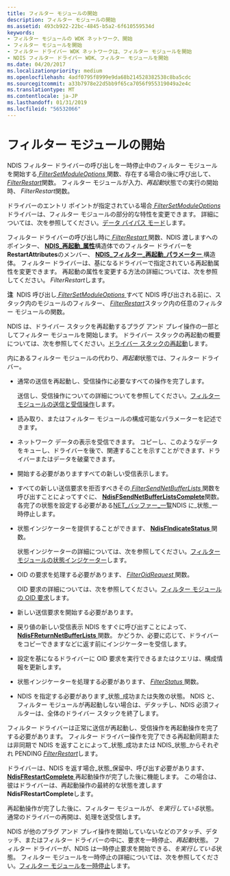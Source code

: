 ```yaml
---
title: フィルター モジュールの開始
description: フィルター モジュールの開始
ms.assetid: 493cb922-22bc-4845-b5a2-6f610559534d
keywords:
- フィルター モジュールの WDK ネットワーク、開始
- フィルター モジュールを開始
- フィルター ドライバー WDK ネットワークは、フィルター モジュールを開始
- NDIS フィルター ドライバー WDK、フィルター モジュールを開始
ms.date: 04/20/2017
ms.localizationpriority: medium
ms.openlocfilehash: 4adf0795f8999e9da68b214528382538c8ba5cdc
ms.sourcegitcommit: a33b7978e22d5bb9f65ca7056f955319049a2e4c
ms.translationtype: MT
ms.contentlocale: ja-JP
ms.lasthandoff: 01/31/2019
ms.locfileid: "56532066"
---
```

# <a name="starting-a-filter-module"></a>フィルター モジュールの開始





NDIS フィルター ドライバーの呼び出しを一時停止中のフィルター モジュールを開始する[ *FilterSetModuleOptions* ](https://msdn.microsoft.com/library/windows/hardware/ff549970)関数、存在する場合の後に呼び出して、 [ *FilterRestart*](https://msdn.microsoft.com/library/windows/hardware/ff549962)関数。 フィルター モジュールが入力、*再起動*状態での実行の開始時、 *FilterRestart*関数。

ドライバーのエントリ ポイントが指定されている場合[ *FilterSetModuleOptions*](https://msdn.microsoft.com/library/windows/hardware/ff549970)ドライバーは、フィルター モジュールの部分的な特性を変更できます。 詳細については、次を参照してください。[データ バイパス モード](data-bypass-mode.md)します。

フィルター ドライバーの呼び出し時に[ *FilterRestart* ](https://msdn.microsoft.com/library/windows/hardware/ff549962)関数、NDIS 渡しますへのポインター、 [ **NDIS\_再起動\_属性**](https://msdn.microsoft.com/library/windows/hardware/ff567255)構造体でのフィルター ドライバーを**RestartAttributes**のメンバー、 [ **NDIS\_フィルター\_再起動\_パラメーター** ](https://msdn.microsoft.com/library/windows/hardware/ff565572)構造体。 フィルター ドライバーは、基になるドライバーで指定されている再起動属性を変更できます。 再起動の属性を変更する方法の詳細については、次を参照してください。 *FilterRestart*します。

**注**  NDIS 呼び出し[ *FilterSetModuleOptions* ](https://msdn.microsoft.com/library/windows/hardware/ff549970)すべて NDIS 呼び出される前に、スタック内のモジュールのフィルター、 [ *FilterRestart*](https://msdn.microsoft.com/library/windows/hardware/ff549962)スタック内の任意のフィルター モジュールの関数。

 

NDIS は、ドライバー スタックを再起動するプラグ アンド プレイ操作の一部としてフィルター モジュールを開始します。 ドライバー スタックの再起動の概要については、次を参照してください。[ドライバー スタックの再起動](restarting-a-driver-stack.md)します。

内にあるフィルター モジュールの代わり、*再起動*状態では、フィルター ドライバー。

-   通常の送信を再起動し、受信操作に必要なすべての操作を完了します。

    送信し、受信操作についての詳細についてを参照してください。[フィルター モジュールの送信と受信操作](filter-module-send-and-receive-operations.md)します。

-   読み取り、またはフィルター モジュールの構成可能なパラメーターを記述できます。

-   ネットワーク データの表示を受信できます。 コピーし、このようなデータをキューし、ドライバーを後で、関連することを示すことができます、ドライバーまたはデータを破棄できます。

-   開始する必要がありますすべての新しい受信表示します。

-   すべての新しい送信要求を拒否すべきその[ *FilterSendNetBufferLists* ](https://msdn.microsoft.com/library/windows/hardware/ff549966)関数を呼び出すことによってすぐに、 [ **NdisFSendNetBufferListsComplete**](https://msdn.microsoft.com/library/windows/hardware/ff562618)関数。 各完了の状態を設定する必要がある[NET\_バッファー\_一覧](net-buffer-list-structure.md)NDIS に\_状態\_一時停止します。

-   状態インジケーターを提供することができます、 [ **NdisFIndicateStatus** ](https://msdn.microsoft.com/library/windows/hardware/ff561824)関数。

    状態インジケーターの詳細については、次を参照してください。[フィルター モジュールの状態インジケーター](filter-module-status-indications.md)します。

-   OID の要求を処理する必要があります、 [ *FilterOidRequest* ](https://msdn.microsoft.com/library/windows/hardware/ff549954)関数。

    OID 要求の詳細については、次を参照してください。[フィルター モジュールの OID 要求](filter-module-oid-requests.md)します。

-   新しい送信要求を開始する必要があります。

-   戻り値の新しい受信表示 NDIS をすぐに呼び出すことによって、 [ **NdisFReturnNetBufferLists** ](https://msdn.microsoft.com/library/windows/hardware/ff562613)関数。 かどうか、必要に応じて、ドライバーをコピーできますなどに返す前にインジケーターを受信します。

-   設定を基になるドライバーに OID 要求を実行できるまたはクエリは、構成情報を更新します。

-   状態インジケーターを処理する必要があります、 [ *FilterStatus* ](https://msdn.microsoft.com/library/windows/hardware/ff549973)関数。

-   NDIS を指定する必要があります\_状態\_成功または失敗の状態。 NDIS と、フィルター モジュールが再起動しない場合は、デタッチし、NDIS 必須フィルターは、全体のドライバー スタックを終了します。

フィルター ドライバーは正常に送信が再起動し、受信操作を再起動操作を完了する必要があります。 フィルター ドライバー操作を完了できる再起動同期または非同期で NDIS を返すことによって\_状態\_成功または NDIS\_状態\_からそれぞれ PENDING [ *FilterRestart*](https://msdn.microsoft.com/library/windows/hardware/ff549962)します。

ドライバーは、NDIS を返す場合\_状態\_保留中、呼び出す必要があります、 [ **NdisFRestartComplete** ](https://msdn.microsoft.com/library/windows/hardware/ff562610)再起動操作が完了した後に機能します。 この場合は、彼はドライバーは、再起動操作の最終的な状態を渡します**NdisFRestartComplete**します。

再起動操作が完了した後に、フィルター モジュールが、*を実行している*状態。 通常のドライバーの再開は、処理を送受信します。

NDIS が他のプラグ アンド プレイ操作を開始していないなどのアタッチ、デタッチ、またはフィルター ドライバーの中に、要求を一時停止、*再起動*状態。 フィルター ドライバーが、NDIS は一時停止要求を開始できる、*を実行している*状態。 フィルター モジュールを一時停止の詳細については、次を参照してください。[フィルター モジュールを一時停止](pausing-a-filter-module.md)します。

 

 





